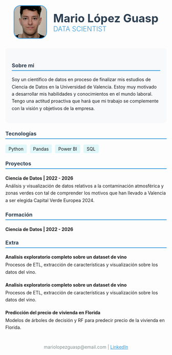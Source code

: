 <!-- Header con nombre y título -->
<div style="display: flex; align-items: center; justify-content: center; margin-bottom: 30px; gap: 20px;">
  <!-- Imagen -->
  <img src="assets/fotocarnetmario.jfif" alt="Foto de Mario" style="width: 100px; height: 100px; border-radius: 20%; object-fit: cover; border: 2px solid #3498db;">
  
  <!-- Nombre y título -->
  <div style="text-align: left;">
    <h1 style="color: #2c3e50; font-size: 2.5em; margin: 0;">Mario López Guasp</h1>
    <h2 style="color: #3498db; font-weight: 300; margin: 0;">DATA SCIENTIST</h2>
  </div>
</div>



  <!-- Sección Objetivo -->
  <div style="background: #f8f9fa; padding: 20px; border-radius: 8px; margin-bottom: 20px;">
    <h3 style="color: #2c3e50; border-bottom: 2px solid #3498db; padding-bottom: 5px;">Sobre mi</h3>
    <p style="line-height: 1.6;">Soy un científico de datos en proceso de finalizar mis estudios de Ciencia de Datos en la Universidad de Valencia. Estoy muy motivado a desarrollar mis habilidades y conocimientos en el mundo laboral. Tengo una actitud proactiva que hará que mi trabajo se complemente con la visión y objetivos de la empresa.</p>
  </div>

  <!-- Sección Habilidades -->
  <div style="margin-bottom: 20px;">
    <h3 style="color: #2c3e50; border-bottom: 2px solid #3498db; padding-bottom: 5px;">Tecnologías</h3>
    <div style="display: flex; flex-wrap: wrap; gap: 10px;">
      <span style="background: #e0f7fa; padding: 5px 10px; border-radius: 4px;">Python</span>
      <span style="background: #e0f7fa; padding: 5px 10px; border-radius: 4px;">Pandas</span>
      <span style="background: #e0f7fa; padding: 5px 10px; border-radius: 4px;">Power BI</span>
      <span style="background: #e0f7fa; padding: 5px 10px; border-radius: 4px;">SQL</span>
      <!-- Añade más habilidades -->
    </div>
  </div>
  
  <!-- Sección Proyectos -->
  <div style="margin-bottom: 20px;">
    <h3 style="color: #2c3e50; border-bottom: 2px solid #3498db; padding-bottom: 5px;">Proyectos</h3>
    <div style="margin-bottom: 15px;">
      <h4 style="margin-bottom: 5px;">Ciencia de Datos | 2022 - 2026</h4>
      <p style="margin: 0; line-height: 1.6;">Análisis y visualización de datos relativos a la contaminación atmosférica y zonas verdes con tal de comprender los motivos que han llevado a Valencia a ser elegida Capital Verde Europea 2024.</p>
    </div>
    <!-- Añade más proyectos -->
  </div>
  
  <!-- Sección Formación -->
  <div style="margin-bottom: 20px;">
    <h3 style="color: #2c3e50; border-bottom: 2px solid #3498db; padding-bottom: 5px;">Formación</h3>
    <div style="margin-bottom: 15px;">
      <h4 style="margin-bottom: 5px;">Ciencia de Datos | 2022 - 2026</h4>
    </div>
    <!-- Añade más experiencias -->
  </div>

   <!-- Sección Extra -->
  <div style="margin-bottom: 20px;">
    <h3 style="color: #2c3e50; border-bottom: 2px solid #3498db; padding-bottom: 5px;">Extra</h3>
    <div style="margin-bottom: 15px;">
      <h4 style="margin-bottom: 5px;">Analisis exploratorio completo sobre un dataset de vino</h4>
      <p style="margin: 0; line-height: 1.6;">Procesos de ETL, extracción de características  y visualización sobre  los datos del vino.</p>
    </div>
    <div style="margin-bottom: 15px;">
      <h4 style="margin-bottom: 5px;">Analisis exploratorio completo sobre un dataset de vino</h4>
      <p style="margin: 0; line-height: 1.6;">Procesos de ETL, extracción de características  y visualización sobre  los datos del vino.</p>
    </div>
    <div style="margin-bottom: 15px;">
      <h4 style="margin-bottom: 5px;">Predicción del precio de vivienda en Florida</h4>
      <p style="margin: 0; line-height: 1.6;">Modelos de árboles de decisión y RF para predecir precio de la vivienda en Florida.</p>
    </div>
    <!-- Añade más experiencias -->
  </div>
  
  <!-- Footer con contacto -->
  <div style="text-align: center; margin-top: 40px; color: #7f8c8d;">
    <p>mariolopezguasp@email.com | <a href="www.linkedin.com/in/mario-lópez-guasp-56b462225" style="color: #3498db;">LinkedIn</a></p>
  </div>

</div>
